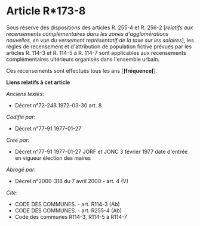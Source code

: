 # Article R*173-8

Sous réserve des dispositions des articles R. 255-4 et R. 256-2 [*relatifs aux recensements complémentaires dans les zones
d'agglomérations nouvelles, en vue du versement représentatif de la taxe sur les salaires*], les règles de recensement et
d'attribution de population fictive prévues par les articles R. 114-3 et R. 114-5 à R. 114-7 sont applicables aux
recensements complémentaires ultérieurs organisés dans l'ensemble urbain. 

Ces recensements sont effectués tous les ans [**]fréquence[**].

**Liens relatifs à cet article**

_Anciens textes_:

  - Décret n°72-248 1972-03-30 art. 8

_Codifié par_:

  - Décret n°77-91 1977-01-27

_Créé par_:

  - Décret n°77-91 1977-01-27 JORF et JONC 3 février 1977 date d'entrée en vigueur élection des maires

_Abrogé par_:

  - Décret n°2000-318 du 7 avril 2000 - art. 4 (V)

_Cite_:

  - CODE DES COMMUNES. - art. R114-3 (Ab)
  - CODE DES COMMUNES. - art. R255-4 (Ab)
  - Code des communes R114-3, R114-5 à R114-7
